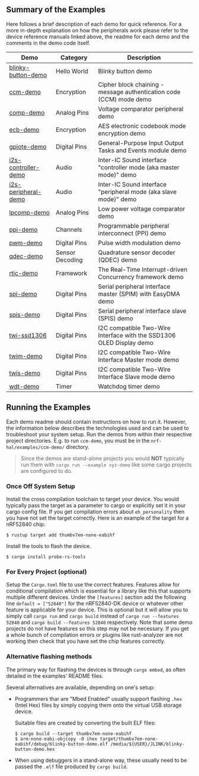 
## Summary of the Examples

Here follows a brief description of each demo for quick reference. For a more in-depth explanation on how the peripherals work please refer to the device reference manuals linked above, the readme for each demo and the comments in the demo code itself.

| Demo                                                  | Category          | Description                                                           |
|-------------------------------------------------------|-------------------|-----------------------------------------------------------------------|
| [blinky-button-demo](./blinky-button-demo/README.md)  | Hello World       | Blinky button demo                                                    |
| [ccm-demo](./ccm-demo/README.md)                      | Encryption        | Cipher block chaining - message authentication code (CCM) mode demo   |
| [comp-demo](./comp-demo/README.md)                    | Analog Pins       | Voltage comparator peripheral demo                                    |
| [ecb-demo](./ecb-demo/README.md)                      | Encryption        | AES electronic codebook mode encryption demo                          |
| [gpiote-demo](./gpiote-demo/README.md)                | Digital Pins      | General-Purpose Input Output Tasks and Events module demo             |
| [i2s-controller-demo](./i2s-controller-demo/README.md)| Audio             | Inter-IC Sound interface "controller mode (aka master mode)" demo     |
| [i2s-peripheral-demo](./i2s-peripheral-demo/README.md)| Audio             | Inter-IC Sound interface "peripheral mode (aka slave mode)" demo      |
| [lpcomp-demo](./lpcomp-demo/README.md)                | Analog Pins       | Low power voltage comparator demo                                     |
| [ppi-demo](./ppi-demo/README.md)                      | Channels          | Programmable peripheral interconnect (PPI) demo                       |
| [pwm-demo](./pwm-demo/README.md)                      | Digital Pins      | Pulse width modulation demo                                           |
| [qdec-demo](./qdec-demo/README.md)                    | Sensor Decoding   | Quadrature sensor decoder (QDEC) demo                                 |
| [rtic-demo](./rtic-demo/README.md)                    | Framework         | The Real-Time Interrupt-driven Concurrency framework demo             |
| [spi-demo](./spi-demo/README.md)                      | Digital Pins      | Serial peripheral interface master (SPIM) with EasyDMA demo           |
| [spis-demo](./spis-demo/README.md)                    | Digital Pins      | Serial peripheral interface slave (SPIS) demo                         |
| [twi-ssd1306](./twi-ssd1306/README.md)                | Digital Pins      | I2C compatible Two-Wire Interface with the SSD1306 OLED Display demo  |
| [twim-demo](./twim-demo/README.md)                    | Digital Pins      | I2C compatible Two-Wire Interface Master mode demo                    |
| [twis-demo](./twis-demo/README.md)                    | Digital Pins      | I2C compatible Two-Wire Interface Slave mode demo                     |
| [wdt-demo](./wdt-demo/README.md)                      | Timer             | Watchdog timer demo                                                   |


## Running the Examples

Each demo readme should contain instructions on how to run it. However, the information below describes the technologies used and can be used to troubleshoot your system setup. Run the demos from within their respective project directories. E.g. to run `ccm-demo`, you must be in the `nrf-hal/examples/ccm-demo/` directory.
> Since the demos are stand-alone projects you would **NOT** typically run them with `cargo run --example xyz-demo` like some cargo projects are configured to do.

### Once Off System Setup

Install the cross compilation toolchain to target your device. You would typically pass the target as a parameter to cargo or explicitly set it in your cargo config file. If you get compilation errors about `eh_personality` then you have not set the target correctly. Here is an example of the target for a nRF52840 chip:
```console
$ rustup target add thumbv7em-none-eabihf
```
Install the tools to flash the device.
```console
$ cargo install probe-rs-tools
```

### For Every Project (optional)

Setup the `Cargo.toml` file to use the correct features. Features allow for conditional compilation which is essential for a library like this that supports multiple different devices. Under the `[features]` section add the following line `default = ["52840"]` for the nRF52840-DK device or whatever other feature is applicable for your device. This is optional but it will allow you to simply call `cargo run` and `cargo build` instead of `cargo run --features 52840` and `cargo build --features 52840` respectively. Note that some demo projects do not have features so this step may not be necessary. If you get a whole bunch of compilation errors or plugins like rust-analyzer are not working then check that you have set the chip features correctly.

### Alternative flashing methods

The primary way for flashing the devices is through `cargo embed`,
as often detailed in the examples' README files.

Several alternatives are available, depending on one's setup:

* Programmers thar are "Mbed Enabled" usually support flashing `.hex` (Intel Hex) files by simply copying them onto the virtual USB storage device.

  Suitable files are created by converting the built ELF files:

  ```
  $ cargo build --target thumbv7em-none-eabihf
  $ arm-none-eabi-objcopy -O ihex target/thumbv7em-none-eabihf/debug/blinky-button-demo.elf /media/${USER}/JLINK/blinky-button-demo.hex
  ```

* When using debuggers in a stand-alone way,
  these usually need to be passed the `.elf` file produced by `cargo build`.

